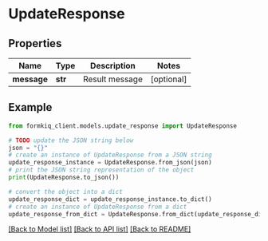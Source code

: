 # UpdateResponse


## Properties

Name | Type | Description | Notes
------------ | ------------- | ------------- | -------------
**message** | **str** | Result message | [optional] 

## Example

```python
from formkiq_client.models.update_response import UpdateResponse

# TODO update the JSON string below
json = "{}"
# create an instance of UpdateResponse from a JSON string
update_response_instance = UpdateResponse.from_json(json)
# print the JSON string representation of the object
print(UpdateResponse.to_json())

# convert the object into a dict
update_response_dict = update_response_instance.to_dict()
# create an instance of UpdateResponse from a dict
update_response_from_dict = UpdateResponse.from_dict(update_response_dict)
```
[[Back to Model list]](../README.md#documentation-for-models) [[Back to API list]](../README.md#documentation-for-api-endpoints) [[Back to README]](../README.md)


